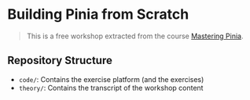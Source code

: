 # Building Pinia from Scratch

> This is a free workshop extracted from the course [Mastering Pinia](https://masteringpinia.com).

## Repository Structure

- `code/`: Contains the exercise platform (and the exercises)
- `theory/`: Contains the transcript of the workshop content

